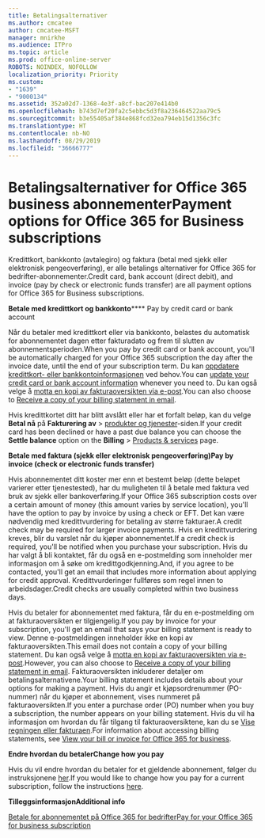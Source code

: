 ```yaml
---
title: Betalingsalternativer
ms.author: cmcatee
author: cmcatee-MSFT
manager: mnirkhe
ms.audience: ITPro
ms.topic: article
ms.prod: office-online-server
ROBOTS: NOINDEX, NOFOLLOW
localization_priority: Priority
ms.custom:
- "1639"
- "9000134"
ms.assetid: 352a02d7-1368-4e3f-a8cf-bac207e414b0
ms.openlocfilehash: b743d7ef20fa2c5ebbc5d3f8a236464522aa79c5
ms.sourcegitcommit: b3e55405af384e868fcd32ea794eb15d1356c3fc
ms.translationtype: HT
ms.contentlocale: nb-NO
ms.lasthandoff: 08/29/2019
ms.locfileid: "36666777"
---
```

# <a name="payment-options-for-office-365-for-business-subscriptions"></a><span data-ttu-id="e8f2a-102">Betalingsalternativer for Office 365 business abonnementer</span><span class="sxs-lookup"><span data-stu-id="e8f2a-102">Payment options for Office 365 for Business subscriptions</span></span>
  
<span data-ttu-id="e8f2a-103">Kredittkort, bankkonto (avtalegiro) og faktura (betal med sjekk eller elektronisk pengeoverføring), er alle betalings alternativer for Office 365 for bedrifter-abonnementer.</span><span class="sxs-lookup"><span data-stu-id="e8f2a-103">Credit card, bank account (direct debit), and invoice (pay by check or electronic funds transfer) are all payment options for Office 365 for Business subscriptions.</span></span>
  
<span data-ttu-id="e8f2a-104">**Betale med kredittkort og bankkonto**</span><span class="sxs-lookup"><span data-stu-id="e8f2a-104">\*\*\*\* Pay by credit card or bank account</span></span>
  
<span data-ttu-id="e8f2a-105">Når du betaler med kredittkort eller via bankkonto, belastes du automatisk for abonnementet dagen etter fakturadato og frem til slutten av abonnementsperioden.</span><span class="sxs-lookup"><span data-stu-id="e8f2a-105">When you pay by credit card or bank account, you'll be automatically charged for your Office 365 subscription the day after the invoice date, until the end of your subscription term.</span></span> <span data-ttu-id="e8f2a-106">Du kan [oppdatere kredittkort- eller bankkontoinformasjonen](https://docs.microsoft.com/office365/admin/subscriptions-and-billing/add-update-or-remove-credit-card-or-bank-account) ved behov.</span><span class="sxs-lookup"><span data-stu-id="e8f2a-106">You can [update your credit card or bank account information](https://docs.microsoft.com/office365/admin/subscriptions-and-billing/add-update-or-remove-credit-card-or-bank-account) whenever you need to.</span></span> <span data-ttu-id="e8f2a-107">Du kan også velge å [motta en kopi av fakturaoversikten via e-post](https://docs.microsoft.com/office365/admin/subscriptions-and-billing/pay-for-your-subscription#receive-a-copy-of-your-billing-statement-in-email).</span><span class="sxs-lookup"><span data-stu-id="e8f2a-107">You can also choose to [Receive a copy of your billing statement in email](https://docs.microsoft.com/office365/admin/subscriptions-and-billing/pay-for-your-subscription#receive-a-copy-of-your-billing-statement-in-email).</span></span>
  
<span data-ttu-id="e8f2a-108">Hvis kredittkortet ditt har blitt avslått eller har et forfalt beløp, kan du velge **Betal nå** på **Fakturering av** \> [produkter og tjenester](https://portal.office.com/adminportal/home#/subscriptions)-siden.</span><span class="sxs-lookup"><span data-stu-id="e8f2a-108">If your credit card has been declined or have a past due balance you can choose the **Settle balance** option on the **Billing** \> [Products & services](https://portal.office.com/adminportal/home#/subscriptions) page.</span></span>
  
<span data-ttu-id="e8f2a-109">**Betale med faktura (sjekk eller elektronisk pengeoverføring)**</span><span class="sxs-lookup"><span data-stu-id="e8f2a-109">**Pay by invoice (check or electronic funds transfer)**</span></span>
  
<span data-ttu-id="e8f2a-110">Hvis abonnementet ditt koster mer enn et bestemt beløp (dette beløpet varierer etter tjenestested), har du muligheten til å betale med faktura ved bruk av sjekk eller bankoverføring.</span><span class="sxs-lookup"><span data-stu-id="e8f2a-110">If your Office 365 subscription costs over a certain amount of money (this amount varies by service location), you'll have the option to pay by invoice by using a check or EFT.</span></span> <span data-ttu-id="e8f2a-111">Det kan være nødvendig med kredittvurdering for betaling av større fakturaer.</span><span class="sxs-lookup"><span data-stu-id="e8f2a-111">A credit check may be required for larger invoice payments.</span></span> <span data-ttu-id="e8f2a-112">Hvis en kredittvurdering kreves, blir du varslet når du kjøper abonnementet.</span><span class="sxs-lookup"><span data-stu-id="e8f2a-112">If a credit check is required, you'll be notified when you purchase your subscription.</span></span> <span data-ttu-id="e8f2a-113">Hvis du har valgt å bli kontaktet, får du også en e-postmelding som inneholder mer informasjon om å søke om kredittgodkjenning.</span><span class="sxs-lookup"><span data-stu-id="e8f2a-113">And, if you agree to be contacted, you'll get an email that includes more information about applying for credit approval.</span></span> <span data-ttu-id="e8f2a-114">Kredittvurderinger fullføres som regel innen to arbeidsdager.</span><span class="sxs-lookup"><span data-stu-id="e8f2a-114">Credit checks are usually completed within two business days.</span></span>
  
<span data-ttu-id="e8f2a-115">Hvis du betaler for abonnementet med faktura, får du en e-postmelding om at fakturaoversikten er tilgjengelig.</span><span class="sxs-lookup"><span data-stu-id="e8f2a-115">If you pay by invoice for your subscription, you'll get an email that says your billing statement is ready to view.</span></span> <span data-ttu-id="e8f2a-116">Denne e-postmeldingen inneholder ikke en kopi av fakturaoversikten.</span><span class="sxs-lookup"><span data-stu-id="e8f2a-116">This email does not contain a copy of your billing statement.</span></span> <span data-ttu-id="e8f2a-117">Du kan også velge å [motta en kopi av fakturaoversikten via e-post](https://docs.microsoft.com/office365/admin/subscriptions-and-billing/pay-for-your-subscription#receive-a-copy-of-your-billing-statement-in-email).</span><span class="sxs-lookup"><span data-stu-id="e8f2a-117">However, you can also choose to [Receive a copy of your billing statement in email](https://docs.microsoft.com/office365/admin/subscriptions-and-billing/pay-for-your-subscription#receive-a-copy-of-your-billing-statement-in-email).</span></span> <span data-ttu-id="e8f2a-118">Fakturaoversikten inkluderer detaljer om betalingsalternativene.</span><span class="sxs-lookup"><span data-stu-id="e8f2a-118">Your billing statement includes details about your options for making a payment.</span></span> <span data-ttu-id="e8f2a-119">Hvis du angir et kjøpsordrenummer (PO-nummer) når du kjøper et abonnement, vises nummeret på fakturaoversikten.</span><span class="sxs-lookup"><span data-stu-id="e8f2a-119">If you enter a purchase order (PO) number when you buy a subscription, the number appears on your billing statement.</span></span> <span data-ttu-id="e8f2a-120">Hvis du vil ha informasjon om hvordan du får tilgang til fakturaoversiktene, kan du se [Vise regningen eller fakturaen](https://docs.microsoft.com/office365/admin/subscriptions-and-billing/view-your-bill-or-invoice).</span><span class="sxs-lookup"><span data-stu-id="e8f2a-120">For information about accessing billing statements, see [View your bill or invoice for Office 365 for business](https://docs.microsoft.com/office365/admin/subscriptions-and-billing/view-your-bill-or-invoice).</span></span>
  
<span data-ttu-id="e8f2a-121">**Endre hvordan du betaler**</span><span class="sxs-lookup"><span data-stu-id="e8f2a-121">**Change how you pay**</span></span>
  
<span data-ttu-id="e8f2a-122">Hvis du vil endre hvordan du betaler for et gjeldende abonnement, følger du instruksjonene [her](https://docs.microsoft.com/office365/admin/subscriptions-and-billing/change-payment-method).</span><span class="sxs-lookup"><span data-stu-id="e8f2a-122">If you would like to change how you pay for a current subscription, follow the instructions [here](https://docs.microsoft.com/office365/admin/subscriptions-and-billing/change-payment-method).</span></span>
  
<span data-ttu-id="e8f2a-123">**Tilleggsinformasjon**</span><span class="sxs-lookup"><span data-stu-id="e8f2a-123">**Additional info**</span></span>
  
[<span data-ttu-id="e8f2a-124">Betale for abonnementet på Office 365 for bedrifter</span><span class="sxs-lookup"><span data-stu-id="e8f2a-124">Pay for your Office 365 for business subscription</span></span>](https://docs.microsoft.com/office365/admin/subscriptions-and-billing/pay-for-your-subscription)